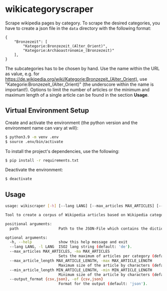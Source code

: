 # wikicategoryscraper

Scrape wikipedia pages by category. To scrape the desired categories, you have to create a json file in the `data` directory with the following format:

```
{
    "Bronzezeit": [
        "Kategorie:Bronzezeit_(Alter_Orient)",
        "Kategorie:Archäoastronomie_(Bronzezeit)"
    ],
}
```

The subcategories has to be chosen by hand. Use the name within the URL as value, e.g. for https://de.wikipedia.org/wiki/Kategorie:Bronzezeit_(Alter_Orient), use "Kategorie:Bronzezeit_(Alter_Orient)" (the underscore within the name is important!). Options to limit the number of articles or the minimum and maximum length of a single article can be found in the section **Usage**.

## Virtual Environment Setup

Create and activate the environment (the python version and the environment name can vary at will):

```sh
$ python3.9 -m venv .env
$ source .env/bin/activate
```

To install the project's dependencies, use the following:

```sh
$ pip install -r requirements.txt
```

Deactivate the environment:

```sh
$ deactivate
```

## Usage

```sh
usage: wikiscraper [-h] [--lang LANG] [--max_articles MAX_ARTICLES] [--max_article_length MAX_ARTICLE_LENGTH] [--min_article_length MIN_ARTICLE_LENGTH] [--output_format {csv,json}] path

Tool to create a corpus of Wikipedia articles based on Wikipedia categories.

positional arguments:
  path                  Path to the JSON-File which contains the dictionary of the Wikipedia categories.

optional arguments:
  -h, --help            show this help message and exit
  --lang LANG, -l LANG  ISO2 lang string (default: 'de').
  --max_articles MAX_ARTICLES, -ma MAX_ARTICLES
                        Sets the maximum of articles per category (default: 1000).
  --max_article_length MAX_ARTICLE_LENGTH, -max MAX_ARTICLE_LENGTH
                        Maximum size of the article by characters (default: 10000).
  --min_article_length MIN_ARTICLE_LENGTH, -min MIN_ARTICLE_LENGTH
                        Minimum size of the article by characters (default: 0).
  --output_format {csv,json}, -of {csv,json}
                        Format for the output (default: 'json').
```
